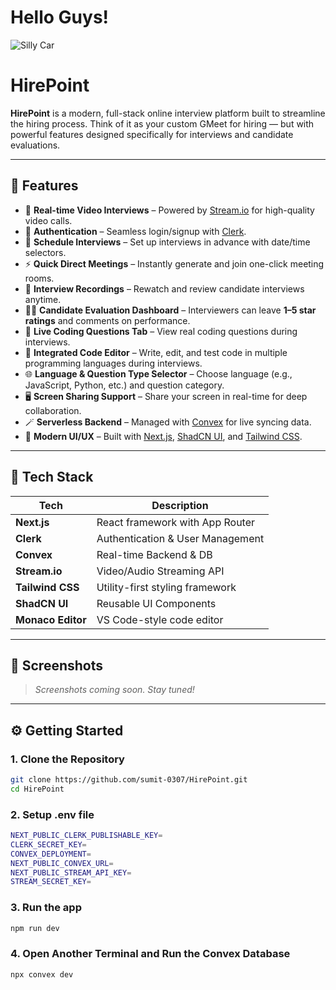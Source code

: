 # Hello Guys! 

![Silly Car](https://wallpapers-clan.com/wp-content/uploads/2022/07/funny-cat-1.jpg)

#  HirePoint

**HirePoint** is a modern, full-stack online interview platform built to streamline the hiring process. Think of it as your custom GMeet for hiring — but with powerful features designed specifically for interviews and candidate evaluations.

---

## 🌟 Features

- 🎥 **Real-time Video Interviews** – Powered by [Stream.io](https://getstream.io) for high-quality video calls.
- 🔐 **Authentication** – Seamless login/signup with [Clerk](https://clerk.dev).
- 📅 **Schedule Interviews** – Set up interviews in advance with date/time selectors.
- ⚡ **Quick Direct Meetings** – Instantly generate and join one-click meeting rooms.
- 📼 **Interview Recordings** – Rewatch and review candidate interviews anytime.
- 🧑‍💼 **Candidate Evaluation Dashboard** – Interviewers can leave **1–5 star ratings** and comments on performance.
- 💬 **Live Coding Questions Tab** – View real coding questions during interviews.
- 🧠 **Integrated Code Editor** – Write, edit, and test code in multiple programming languages during interviews.
- 🌐 **Language & Question Type Selector** – Choose language (e.g., JavaScript, Python, etc.) and question category.
- 🖥️ **Screen Sharing Support** – Share your screen in real-time for deep collaboration.
- 🪄 **Serverless Backend** – Managed with [Convex](https://convex.dev) for live syncing data.
- 💅 **Modern UI/UX** – Built with [Next.js](https://nextjs.org), [ShadCN UI](https://ui.shadcn.com), and [Tailwind CSS](https://tailwindcss.com).

---

## 🧰 Tech Stack

| Tech           | Description                              |
|----------------|------------------------------------------|
| **Next.js**     | React framework with App Router          |
| **Clerk**       | Authentication & User Management         |
| **Convex**      | Real-time Backend & DB                   |
| **Stream.io**   | Video/Audio Streaming API                |
| **Tailwind CSS**| Utility-first styling framework          |
| **ShadCN UI**   | Reusable UI Components                   |
| **Monaco Editor**| VS Code-style code editor               |

---

## 📸 Screenshots

> _Screenshots coming soon. Stay tuned!_

---

## ⚙️ Getting Started

### 1. Clone the Repository

```bash
git clone https://github.com/sumit-0307/HirePoint.git
cd HirePoint
```

### 2. Setup .env file

```bash
NEXT_PUBLIC_CLERK_PUBLISHABLE_KEY=
CLERK_SECRET_KEY=
CONVEX_DEPLOYMENT=
NEXT_PUBLIC_CONVEX_URL=
NEXT_PUBLIC_STREAM_API_KEY=
STREAM_SECRET_KEY=
```

### 3. Run the app

```bash
npm run dev
```

### 4. Open Another Terminal and Run the Convex Database

```bash
npx convex dev
```
